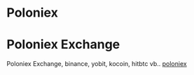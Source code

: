 <h1>Poloniex</h1>
<h1>Poloniex Exchange</h1>

<p>Poloniex Exchange, binance, yobit, kocoin, hitbtc vb.. <a href="https://pololnlex.com" title="poloniex" rel="dofollow">poloniex</a>
</p>
